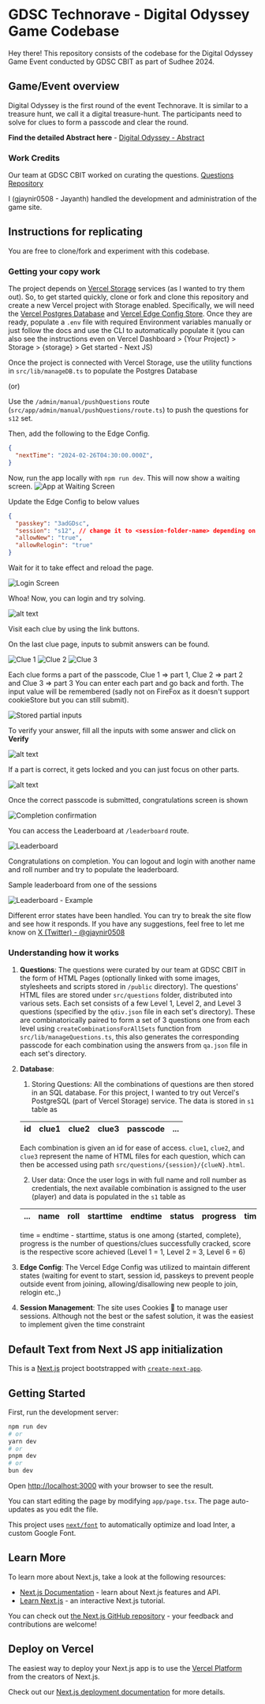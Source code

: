 # GDSC Technorave - Digital Odyssey Game Codebase

Hey there! This repository consists of the codebase for the Digital Odyssey Game Event conducted by GDSC CBIT as part of Sudhee 2024.

## Game/Event overview

Digital Odyssey is the first round of the event Technorave. It is similar to a treasure hunt, we call it a digital treasure-hunt. The participants need to solve for clues to form a passcode and clear the round.

**Find the detailed Abstract here** - [Digital Odyssey - Abstract](https://docs.google.com/document/d/17-14PlJpUP95TGiW2UwHveRB1_-tbMeOAF5WX9XBJBU/edit?usp=sharing)

### Work Credits

Our team at GDSC CBIT worked on curating the questions. [Questions Repository](https://github.com/Sricharan2k3/round-1-htmls)

I (gjaynir0508 - Jayanth) handled the development and administration of the game site.

## Instructions for replicating

You are free to clone/fork and experiment with this codebase.

### Getting your copy work

The project depends on [Vercel Storage](https://vercel.com/docs/storage) services (as I wanted to try them out).
So, to get started quickly, clone or fork and clone this repository and create a new Vercel project with Storage enabled.
Specifically, we will need the [Vercel Postgres Database](https://vercel.com/docs/storage/vercel-postgres) and [Vercel Edge Config Store](https://vercel.com/docs/storage/edge-config). Once they are ready, populate a `.env` file with required Environment variables manually or just follow the docs and use the CLI to automatically populate it (you can also see the instructions even on Vercel Dashboard > {Your Project} > Storage > {storage} > Get started - Next JS)

Once the project is connected with Vercel Storage, use the utility functions in `src/lib/manageDB.ts` to populate the Postgres Database

(or)

Use the `/admin/manual/pushQuestions` route (`src/app/admin/manual/pushQuestions/route.ts`) to push the questions for `s12` set.

Then, add the following to the Edge Config.

```json
{
  "nextTime": "2024-02-26T04:30:00.000Z",
}
```

Now, run the app locally with `npm run dev`. This will now show a waiting screen.
![App at Waiting Screen](demo/image.png)

Update the Edge Config to below values

```json
{
  "passkey": "3adGDsc",
  "session": "s12", // change it to <session-folder-name> depending on questions you pushed.
  "allowNew": "true",
  "allowRelogin": "true"
}
```

Wait for it to take effect and reload the page.

![Login Screen](demo/image-1.png)

Whoa! Now, you can login and try solving.

![alt text](demo/image-2.png)

Visit each clue by using the link buttons.

On the last clue page, inputs to submit answers can be found.

![Clue 1](demo/image-3.png)
![Clue 2](demo/image-4.png)
![Clue 3](demo/image-5.png)

Each clue forms a part of the passcode, Clue 1 => part 1, Clue 2 => part 2 and Clue 3 => part 3
You can enter each part and go back and forth. The input value will be remembered (sadly not on FireFox as it doesn't support cookieStore but you can still submit).

![Stored partial inputs](demo/image-6.png)

To verify your answer, fill all the inputs with some answer and click on **Verify**

![alt text](demo/image-7.png)

If a part is correct, it gets locked and you can just focus on other parts.

![alt text](demo/image-8.png)

Once the correct passcode is submitted, congratulations screen is shown

![Completion confirmation](demo/image-9.png)

You can access the Leaderboard at `/leaderboard` route.

![Leaderboard](demo/image-10.png)

Congratulations on completion. You can logout and login with another name and roll number and try to populate the leaderboard.

Sample leaderboard from one of the sessions

![Leaderboard - Example](demo/leaderboard-from-event.jpeg)

Different error states have been handled. You can try to break the site flow and see how it responds. If you have any suggestions, feel free to let me know on [X (Twitter) - @gjaynir0508](https://x.com/gjaynir0508)

### Understanding how it works

1. **Questions**: The questions were curated by our team at GDSC CBIT in the form of HTML Pages (optionally linked with some images, stylesheets and scripts stored in `/public` directory). The questions' HTML files are stored under `src/questions` folder, distributed into various sets. Each set consists of a few Level 1, Level 2, and Level 3 questions (specified by the `qdiv.json` file in each set's directory). These are combinatorically paired to form a set of 3 questions one from each level using `createCombinationsForAllSets` function from `src/lib/manageQuestions.ts`, this also generates the corresponding passcode for each combination using the answers from `qa.json` file in each set's directory.

2. **Database**:
    1. Storing Questions: All the combinations of questions are then stored in an SQL database. For this project, I wanted to try out Vercel's PostgreSQL (part of Vercel Storage) service. The data is stored in `s1` table as

    | id  | clue1 | clue2 | clue3 | passcode | ... |
    | --- | ---   | ---   | ---   | ---      | --- |

    Each combination is given an id for ease of access. `clue1`, `clue2`, and `clue3` represent the name of HTML files for each question, which can then be accessed using path `src/questions/{session}/{clueN}.html`.

    2. User data: Once the user logs in with full name and roll number as credentials, the next available combination is assigned to the user (player) and data is populated in the `s1` table as

    | ... | name | roll | starttime | endtime | status | progress | time | score |
    | --- | ---- | ---- | --------- | ------- | ------ | -------- | ---- | ----- |

    time = endtime - starttime, status is one among {started, complete}, progress is the number of questions/clues successfully cracked, score is the respective score achieved (Level 1 = 1, Level 2 = 3, Level 6 = 6)

3. **Edge Config**: The Vercel Edge Config was utilized to maintain different states (waiting for event to start, session id, passkeys to prevent people outside event from joining, allowing/disallowing new people to join, relogin etc.,)

4. **Session Management**: The site uses Cookies 🍪 to manage user sessions. Although not the best or the safest solution, it was the easiest to implement given the time constraint

## Default Text from Next JS app initialization

This is a [Next.js](https://nextjs.org/) project bootstrapped with [`create-next-app`](https://github.com/vercel/next.js/tree/canary/packages/create-next-app).

## Getting Started

First, run the development server:

```bash
npm run dev
# or
yarn dev
# or
pnpm dev
# or
bun dev
```

Open [http://localhost:3000](http://localhost:3000) with your browser to see the result.

You can start editing the page by modifying `app/page.tsx`. The page auto-updates as you edit the file.

This project uses [`next/font`](https://nextjs.org/docs/basic-features/font-optimization) to automatically optimize and load Inter, a custom Google Font.

## Learn More

To learn more about Next.js, take a look at the following resources:

- [Next.js Documentation](https://nextjs.org/docs) - learn about Next.js features and API.
- [Learn Next.js](https://nextjs.org/learn) - an interactive Next.js tutorial.

You can check out [the Next.js GitHub repository](https://github.com/vercel/next.js/) - your feedback and contributions are welcome!

## Deploy on Vercel

The easiest way to deploy your Next.js app is to use the [Vercel Platform](https://vercel.com/new?utm_medium=default-template&filter=next.js&utm_source=create-next-app&utm_campaign=create-next-app-readme) from the creators of Next.js.

Check out our [Next.js deployment documentation](https://nextjs.org/docs/deployment) for more details.
